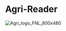 # Agri-Reader


![Agri_logo_FNL_800x480](https://user-images.githubusercontent.com/24195094/118416138-d2428080-b673-11eb-9e19-1e967dd98c6b.png)
